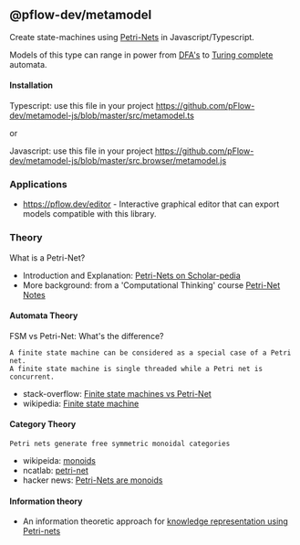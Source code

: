 ## @pflow-dev/metamodel

Create state-machines using [Petri-Nets](http://www.scholarpedia.org/article/Petri_net) in Javascript/Typescript.

Models of this type can range in power from [DFA's](https://en.wikipedia.org/wiki/Deterministic_finite_automaton#Example) to [Turing complete](https://www.quora.com/Why-is-an-inhibitor-arc-necessary-for-a-PetriNet-to-be-Turing-complete-What-kind-of-system-cant-be-represented-without-it) automata.


#### Installation

Typescript: use this file in your project https://github.com/pFlow-dev/metamodel-js/blob/master/src/metamodel.ts

or

Javascript: use this file in your project https://github.com/pFlow-dev/metamodel-js/blob/master/src.browser/metamodel.js


### Applications

* https://pflow.dev/editor - Interactive graphical editor that can export models compatible with this library.
 
###  Theory

What is a Petri-Net?
* Introduction and Explanation: [Petri-Nets on Scholar-pedia](http://www.scholarpedia.org/article/Petri_net)
* More background: from a 'Computational Thinking' course [Petri-Net Notes]( https://people.cs.vt.edu/kafura/ComputationalThinking/Class-Notes/Petri-Net-Notes-Expanded.pdf)

#### Automata Theory

FSM vs Petri-Net: What's the difference?

```
A finite state machine can be considered as a special case of a Petri net.
A finite state machine is single threaded while a Petri net is concurrent.
```
* stack-overflow: [Finite state machines vs Petri-Net](https://stackoverflow.com/questions/53980748/whats-the-difference-of-petri-nets-and-finite-state-machines)
* wikipedia: [Finite state machine](https://en.wikipedia.org/wiki/Finite-state_machine)

#### Category Theory

```
Petri nets generate free symmetric monoidal categories
```

* wikipeida: [monoids](https://en.wikipedia.org/wiki/Monoid#Relation_to_category_theory)
* ncatlab:  [petri-net](https://ncatlab.org/nlab/show/Petri+net#introduction)
* hacker news: [Petri-Nets are monoids](https://news.ycombinator.com/item?id=22242358)


#### Information theory

* An information theoretic approach
for [knowledge representation using Petri-nets](https://strathprints.strath.ac.uk/65430/1/Chiachio_etal_FTC_2017_An_information_theoretic_approach_for_knowledge_representation_using_Petri_nets.pdf)
